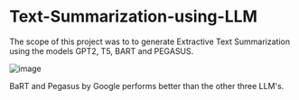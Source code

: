 # Text-Summarization-using-LLM
The scope of this project was to to generate Extractive Text Summarization using the models  GPT2, T5, BART and  PEGASUS.

![image](https://github.com/VineetRoy1106/Text-Summarization-using-LLM/assets/81759654/b45c6860-12d7-4a5e-a317-341705c640c6)

BaRT and Pegasus by Google performs better than the other three LLM's. 
